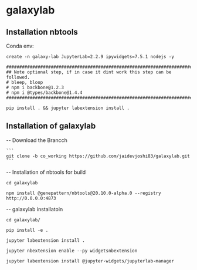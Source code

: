 
# galaxylab


## Installation nbtools

Conda env:

```
create -n galaxy-lab JupyterLab=2.2.9 ipywidgets=7.5.1 nodejs -y

########################################################################
## Note optional step, if in case it dint work this step can be followed. 
# bleep, bloop
# npm i backbone@1.2.3
# npm i @types/backbone@1.4.4
########################################################################

pip install . && jupyter labextension install .

```

## Installation of galaxylab

-- Download the Brancch

    ```
    git clone -b co_working https://github.com/jaidevjoshi83/galaxylab.git
    ```

-- Installation of nbtools for build 

    cd galaxylab

    npm install @genepattern/nbtools@20.10.0-alpha.0 --registry http://0.0.0.0:4873

-- galaxylab installatoin

    cd galaxylab/

    pip install -e .

    jupyter labextension install .

    jupyter nbextension enable --py widgetsnbextension

    jupyter labextension install @jupyter-widgets/jupyterlab-manager
  
  
